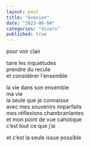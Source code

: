 ```yaml
---
layout: post
title: "évasion"
date: "2023-06-04"
categories: "divers"
published: true
---
```


pour voir clair  

taire les inquiétudes  
prendre du recule  
et considérer l'ensemble  

la vie dans son ensemble  
ma vie  
la seule que je connaisse  
avec mes souvenirs imparfaits  
mes réflexions chambranlantes  
et mon point de vue cahotique  
c’est tout ce que j’ai  

et c’est la seule issue possible  
